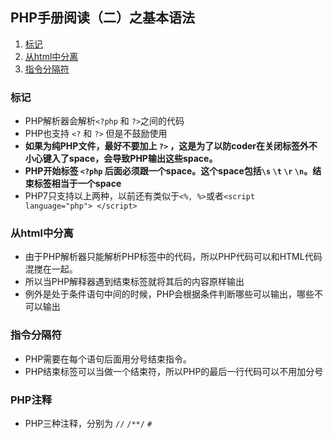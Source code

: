 ## PHP手册阅读（二）之基本语法

1. [标记](#sign)
2. [从html中分离](#escape)
3. [指令分隔符](#Instruction)

### <span id = "sign">标记</span>

+ PHP解析器会解析`<?php` 和 `?>`之间的代码
+ PHP也支持 `<?` 和 `?>` 但是不鼓励使用
+ **如果为纯PHP文件，最好不要加上 `?>` ，这是为了以防coder在关闭标签外不小心键入了space，会导致PHP输出这些space。**
+ **PHP开始标签 `<?php` 后面必须跟一个space。这个space包括`\s` `\t` `\r` `\n`。结束标签相当于一个space**
+ PHP7只支持以上两种，以前还有类似于`<%, %>`或者`<script language="php"> </script>`

### <span id = "escape">从html中分离</span>

+ 由于PHP解析器只能解析PHP标签中的代码，所以PHP代码可以和HTML代码混搅在一起。
+ 所以当PHP解释器遇到结束标签就将其后的内容原样输出
+ 例外是处于条件语句中间的时候，PHP会根据条件判断哪些可以输出，哪些不可以输出

### <span id = "Instruction">指令分隔符</span>

+ PHP需要在每个语句后面用分号结束指令。
+ PHP结束标签可以当做一个结束符，所以PHP的最后一行代码可以不用加分号

### <span id = "clear">PHP注释</span>

+ PHP三种注释，分别为 `//` `/**/` `#`